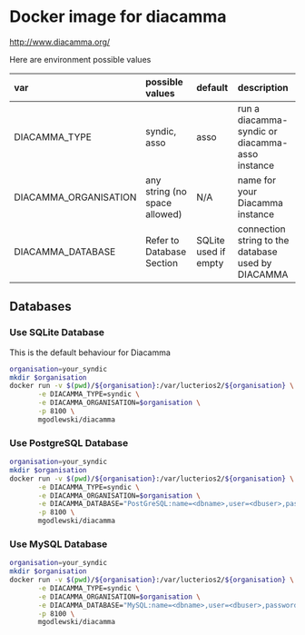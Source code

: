 # Docker image for diacamma

http://www.diacamma.org/

Here are environment possible values

| var                   | possible values               | default              | description                                        |
|:----------------------|:------------------------------|:---------------------|:---------------------------------------------------|
| DIACAMMA_TYPE         | syndic, asso                  | asso                 | run a diacamma-syndic or diacamma-asso instance    |
| DIACAMMA_ORGANISATION | any string (no space allowed) | N/A                  | name for your Diacamma instance                                 |
| DIACAMMA_DATABASE     | Refer to Database Section     | SQLite used if empty | connection string to the database used by DIACAMMA |

## Databases

### Use SQLite Database
This is the default behaviour for Diacamma
```bash
organisation=your_syndic
mkdir $organisation
docker run -v $(pwd)/${organisation}:/var/lucterios2/${organisation} \
       -e DIACAMMA_TYPE=syndic \
       -e DIACAMMA_ORGANISATION=$organisation \
       -p 8100 \
       mgodlewski/diacamma
```

### Use PostgreSQL Database
```bash
organisation=your_syndic
mkdir $organisation
docker run -v $(pwd)/${organisation}:/var/lucterios2/${organisation} \
       -e DIACAMMA_TYPE=syndic \
       -e DIACAMMA_ORGANISATION=$organisation \
       -e DIACAMMA_DATABASE="PostGreSQL:name=<dbname>,user=<dbuser>,password=<dbpass>,host=<dbhost>" \
       -p 8100 \
       mgodlewski/diacamma
```

### Use MySQL Database
```bash
organisation=your_syndic
mkdir $organisation
docker run -v $(pwd)/${organisation}:/var/lucterios2/${organisation} \
       -e DIACAMMA_TYPE=syndic \
       -e DIACAMMA_ORGANISATION=$organisation \
       -e DIACAMMA_DATABASE="MySQL:name=<dbname>,user=<dbuser>,password=<dbpass>,host=<dbhost>" \
       -p 8100 \
       mgodlewski/diacamma
```
